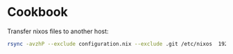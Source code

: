 # Cookbook

Transfer nixos files to another host:

```sh
rsync -avzhP --exclude configuration.nix --exclude .git /etc/nixos  192.168.0.1:/etc/
```
